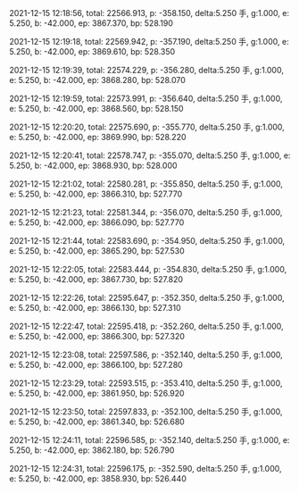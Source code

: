 2021-12-15 12:18:56, total: 22566.913, p: -358.150, delta:5.250 手, g:1.000, e: 5.250, b: -42.000, ep: 3867.370, bp: 528.190

2021-12-15 12:19:18, total: 22569.942, p: -357.190, delta:5.250 手, g:1.000, e: 5.250, b: -42.000, ep: 3869.610, bp: 528.350

2021-12-15 12:19:39, total: 22574.229, p: -356.280, delta:5.250 手, g:1.000, e: 5.250, b: -42.000, ep: 3868.280, bp: 528.070

2021-12-15 12:19:59, total: 22573.991, p: -356.640, delta:5.250 手, g:1.000, e: 5.250, b: -42.000, ep: 3868.560, bp: 528.150

2021-12-15 12:20:20, total: 22575.690, p: -355.770, delta:5.250 手, g:1.000, e: 5.250, b: -42.000, ep: 3869.990, bp: 528.220

2021-12-15 12:20:41, total: 22578.747, p: -355.070, delta:5.250 手, g:1.000, e: 5.250, b: -42.000, ep: 3868.930, bp: 528.000

2021-12-15 12:21:02, total: 22580.281, p: -355.850, delta:5.250 手, g:1.000, e: 5.250, b: -42.000, ep: 3866.310, bp: 527.770

2021-12-15 12:21:23, total: 22581.344, p: -356.070, delta:5.250 手, g:1.000, e: 5.250, b: -42.000, ep: 3866.090, bp: 527.770

2021-12-15 12:21:44, total: 22583.690, p: -354.950, delta:5.250 手, g:1.000, e: 5.250, b: -42.000, ep: 3865.290, bp: 527.530

2021-12-15 12:22:05, total: 22583.444, p: -354.830, delta:5.250 手, g:1.000, e: 5.250, b: -42.000, ep: 3867.730, bp: 527.820

2021-12-15 12:22:26, total: 22595.647, p: -352.350, delta:5.250 手, g:1.000, e: 5.250, b: -42.000, ep: 3866.130, bp: 527.310

2021-12-15 12:22:47, total: 22595.418, p: -352.260, delta:5.250 手, g:1.000, e: 5.250, b: -42.000, ep: 3866.300, bp: 527.320

2021-12-15 12:23:08, total: 22597.586, p: -352.140, delta:5.250 手, g:1.000, e: 5.250, b: -42.000, ep: 3866.100, bp: 527.280

2021-12-15 12:23:29, total: 22593.515, p: -353.410, delta:5.250 手, g:1.000, e: 5.250, b: -42.000, ep: 3861.950, bp: 526.920

2021-12-15 12:23:50, total: 22597.833, p: -352.100, delta:5.250 手, g:1.000, e: 5.250, b: -42.000, ep: 3861.340, bp: 526.680

2021-12-15 12:24:11, total: 22596.585, p: -352.140, delta:5.250 手, g:1.000, e: 5.250, b: -42.000, ep: 3862.180, bp: 526.790

2021-12-15 12:24:31, total: 22596.175, p: -352.590, delta:5.250 手, g:1.000, e: 5.250, b: -42.000, ep: 3858.930, bp: 526.440